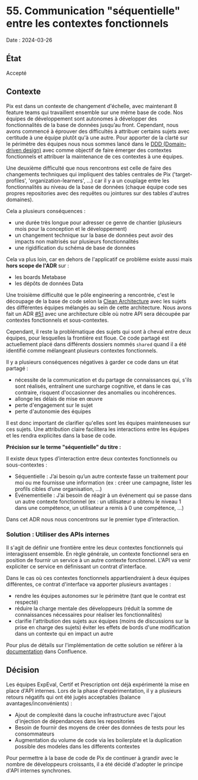 # 55. Communication "séquentielle" entre les contextes fonctionnels

Date : 2024-03-26

## État

Accepté

## Contexte

Pix est dans un contexte de changement d'échelle, avec maintenant 8 feature teams qui travaillent ensemble sur une même base de code.
Nos équipes de développement sont autonomes à développer des fonctionnalités de la base de données jusqu’au front.
Cependant, nous avons commencé à éprouver des difficultés à attribuer certains sujets avec certitude à une équipe plutôt qu'à une autre.
Pour apporter de la clarté sur le périmètre des équipes nous nous sommes lancé dans le [DDD (Domain-driven design)](https://fr.wikipedia.org/wiki/Conception_pilot%C3%A9e_par_le_domaine) avec comme objectif de faire émerger des contextes fonctionnels et attribuer la maintenance de ces contextes à une équipes.

Une deuxième difficulté que nous rencontrons est celle de faire des changements techniques qui impliquent des tables centrales de Pix ('target-profiles', 'organization-learners', ...) car il y a un couplage entre les fonctionnalités au niveau de la base de données (chaque équipe code ses propres repositories avec des requêtes ou jointures sur des tables d'autres domaines).

Cela a plusieurs conséquences :
- une durée très longue pour adresser ce genre de chantier (plusieurs mois pour la conception et le développement)
- un changement technique sur la base de données peut avoir des impacts non maitrisés sur plusieurs fonctionnalités
- une rigidification du schéma de base de données

Cela va plus loin, car en dehors de l'applicatif ce problème existe aussi mais **hors scope de l'ADR** sur :
- les boards Metabase
- les dépôts de données Data

Une troisième difficulté que le pôle engineering a rencontrée, c'est le découpage de la base de code selon la [Clean Architecture](https://blog.cleancoder.com/uncle-bob/2012/08/13/the-clean-architecture.html) avec les sujets des différentes équipes mélangés au sein de cette architecture.
Nous avons fait un ADR [#51](https://github.com/1024pix/pix/blob/dev/docs/adr/0051-nouvelle-arborescence-api.md) avec une architecture cible où notre API sera découpée par contextes fonctionnels et sous-contextes.

Cependant, il reste la problématique des sujets qui sont à cheval entre deux équipes, pour lesquelles la frontière est floue.
Ce code partagé est actuellement placé dans différents dossiers nommés `shared` quand il a été identifié comme mélangeant plusieurs contextes fonctionnels.

Il y a plusieurs conséquences négatives à garder ce code dans un état partagé :

- nécessite de la communication et du partage de connaissances qui, s'ils sont réalisés, entraînent une surcharge cognitive, et dans le cas contraire, risquent d'occasionner des anomalies ou incohérences.
- allonge les délais de mise en œuvre
- perte d'engagement sur le sujet
- perte d'autonomie des équipes

Il est donc important de clarifier qu'elles sont les équipes mainteneuses sur ces sujets.
Une attribution claire facilitera les interactions entre les équipes et les rendra explicites dans la base de code.

**Précision sur le terme "séquentielle" du titre :**

Il existe deux types d’interaction entre deux contextes fonctionnels ou sous-contextes :

- Séquentielle : J’ai besoin qu’un autre contexte fasse un traitement pour moi ou me fournisse une information (ex : créer une campagne, lister les profils cibles d’une organisation, …)
- Événementielle : J’ai besoin de réagir à un événement qui se passe dans un autre contexte fonctionnel (ex : un utilisateur a obtenu le niveau 1 dans une compétence, un utilisateur a remis à 0 une compétence, …)

Dans cet ADR nous nous concentrons sur le premier type d’interaction.

### Solution : Utiliser des APIs internes

Il s'agit de définir une frontière entre les deux contextes fonctionnels qui interagissent ensemble.
En règle générale, un contexte fonctionnel sera en position de fournir un service à un autre contexte fonctionnel.
L'API va venir expliciter ce service en définissant un contrat d'interface.

Dans le cas où ces contextes fonctionnels appartiendraient à deux équipes différentes, ce contrat d'interface va apporter plusieurs avantages :

- rendre les équipes autonomes sur le périmètre (tant que le contrat est respecté)
- réduire la charge mentale des développeurs (réduit la somme de connaissances nécessaires pour réaliser les fonctionnalités)
- clarifie l'attribution des sujets aux équipes (moins de discussions sur la prise en charge des sujets)
éviter les effets de bords d'une modification dans un contexte qui en impact un autre

Pour plus de détails sur l'implémentation de cette solution se référer à la [documentation](https://1024pix.atlassian.net/wiki/spaces/EDTDT/pages/3929735180/Comment+int+ragir+entre+deux+bounded+contexts+ou+des+sous+domain) dans Confluence.

## Décision

Les équipes ExpEval, Certif et Prescription ont déjà expérimenté la mise en place d'API internes.
Lors de la phase d'expérimentation, il y a plusieurs retours négatifs qui ont été jugés acceptables (balance avantages/inconvénients) :

- Ajout de complexité dans la couche infrastructure avec l'ajout d'injection de dépendances dans les repositories
- Besoin de fournir des moyens de créer des données de tests pour les consommateurs
- Augmentation du volume de code via les boilerplate et la duplication possible des modeles dans les differents contextes

Pour permettre à la base de code de Pix de continuer à grandir avec le nombre de développeurs croissants, il a été décidé d'adopter le principe d'API internes synchrones.
